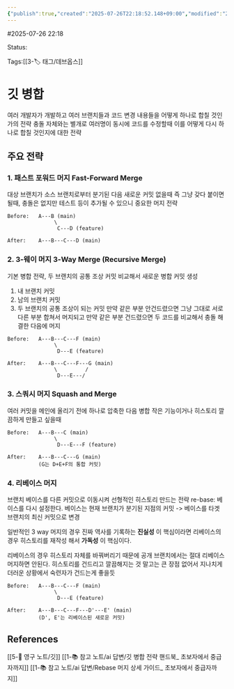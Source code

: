 ```yaml
---
{"publish":true,"created":"2025-07-26T22:18:52.148+09:00","modified":"2025-08-01T00:19:45.530+09:00","cssclasses":""}
---
```


#2025-07-26 22:18

Status: 

Tags:[[3-🏷️ 태그/데브옵스]]


# 깃 병합
여러 개발자가 개발하고 여러 브랜치들과 코드 변경 내용들을 어떻게 하나로 합칠 것인가의 전략
충돌 자체와는 별개로 여러명이 동시에 코드를 수정할때 이를 어떻게 다시 하나로 합칠 것인지에 대한 전략

## 주요 전략
### 1. 패스트 포워드 머지 Fast-Forward Merge
대상 브랜치가 소스 브랜치로부터 분기된 다음 새로운 커밋 없을때
즉 그냥 갖다 붙이면 될때, 충돌은 없지만 테스트 등이 추가될 수 있으니 중요한 머지 전략
```
Before:   A---B (main)
               \
                C---D (feature)

After:    A---B---C---D (main)
```
### 2. 3-웨이 머지 3-Way Merge (Recursive Merge)
기본 병합 전략, 두 브랜치의 공통 조상 커밋 비교해서 새로운 병합 커밋 생성
1. 내 브랜치 커밋
2. 남의 브랜치 커밋
3. 두 브랜치의 공통 조상이 되는 커밋
만약 같은 부분 안건드렸으면 그냥 그대로 서로 다른 부분 합쳐서 머지되고
만약 같은 부분 건드렸으면 두 코드를 비교해서 충돌 해결한 다음에 머지
```
Before:   A---B---C---F (main)
               \
                D---E (feature)

After:    A---B---C---F---G (main)
               \         /
                D---E---/
```

### 3. 스쿼시 머지 Squash and Merge
여러 커밋을 메인에 올리기 전에 하나로 압축한 다음 병합
작은 기능이거나 히스토리 깔끔하게 만들고 싶을때
```
Before:   A---B---C (main)
               \
                D---E---F (feature)

After:    A---B---C---G (main)
          (G는 D+E+F의 통합 커밋)
```

### 4. 리베이스 머지
브랜치 베이스를 다른 커밋으로 이동시켜 선형적인 히스토리 만드는 전략
re-base: 베이스를 다시 설정한다.
베이스는 현재 브랜치가 분기된 지점의 커밋 -> 베이스를 타겟 브랜치의 최신 커밋으로 변경

일반적인 3 way 머지의 경우 진짜 역사를 기록하는 **진실성** 이 핵심이라면
리베이스의 경우 히스토리를 재작성 해서 **가독성** 이 핵심이다.

리베이스의 경우 히스토리 자체를 바꿔버리기 때문에 공개 브랜치에서는 절대 리베이스 머지하면 안된다.
히스토리를 건드리고 깔끔해지는 것 말고는 큰 장점 없어서 지나치게 더러운 상황에서 숙련자가 건드는게 좋을듯
```
Before:   A---B---C---F (main)
               \
                D---E (feature)

After:    A---B---C---F---D'---E' (main)
          (D', E'는 리베이스된 새로운 커밋)
```

## References
 [[5-💎 영구 노트/깃]]
 [[1-📚 참고 노트/ai 답변/깃 병합 전략 핸드북_ 초보자에서 중급자까지]]
[[1-📚 참고 노트/ai 답변/Rebase 머지 상세 가이드_ 초보자에서 중급자까지]]